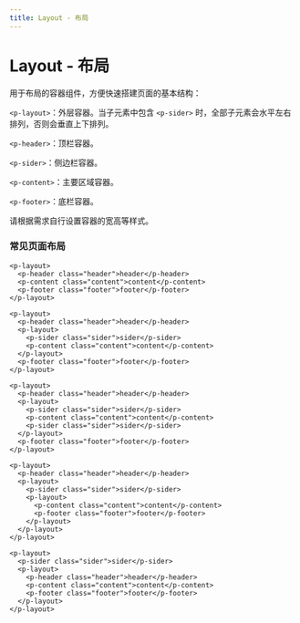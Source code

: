 ```yaml
---
title: Layout - 布局
---
```


# Layout - 布局

用于布局的容器组件，方便快速搭建页面的基本结构：

`<p-layout>`：外层容器。当子元素中包含 `<p-sider>` 时，全部子元素会水平左右排列，否则会垂直上下排列。

`<p-header>`：顶栏容器。

`<p-sider>`：侧边栏容器。

`<p-content>`：主要区域容器。

`<p-footer>`：底栏容器。

请根据需求自行设置容器的宽高等样式。

### 常见页面布局

  <ClientOnly>
  <layout-default></layout-default>
  </ClientOnly>

    <p-layout>
      <p-header class="header">header</p-header>
      <p-content class="content">content</p-content>
      <p-footer class="footer">footer</p-footer>
    </p-layout>

  <ClientOnly>
  <layout-default2></layout-default2>
  </ClientOnly>

    <p-layout>
      <p-header class="header">header</p-header>
      <p-layout>
        <p-sider class="sider">sider</p-sider>
        <p-content class="content">content</p-content>
      </p-layout>
      <p-footer class="footer">footer</p-footer>
    </p-layout>

  <ClientOnly>
  <layout-default3></layout-default3>
  </ClientOnly>

    <p-layout>
      <p-header class="header">header</p-header>
      <p-layout>
        <p-sider class="sider">sider</p-sider>
        <p-content class="content">content</p-content>
        <p-sider class="sider">sider</p-sider>
      </p-layout>
      <p-footer class="footer">footer</p-footer>
    </p-layout>

  <ClientOnly>
  <layout-default4></layout-default4>
  </ClientOnly>

    <p-layout>
      <p-header class="header">header</p-header>
      <p-layout>
        <p-sider class="sider">sider</p-sider>
        <p-layout>
          <p-content class="content">content</p-content>
          <p-footer class="footer">footer</p-footer>
        </p-layout>
      </p-layout>
    </p-layout>

  <ClientOnly>
  <layout-default5></layout-default5>
  </ClientOnly>

    <p-layout>
      <p-sider class="sider">sider</p-sider>
      <p-layout>
        <p-header class="header">header</p-header>
        <p-content class="content">content</p-content>
        <p-footer class="footer">footer</p-footer>
      </p-layout>
    </p-layout>